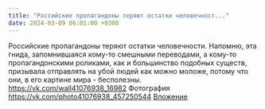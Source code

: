```yaml
---
title: "Российские пропагандоны теряют остатки человечност..."
date: 2024-03-09 06:01:00 +0300
---
```


Российские пропагандоны теряют остатки человечности.
Напомню, эта гнида, запомнившаяся кому-то смешными переводами, а кому-то пропагандонскими роликами, как и большинство подобных существ, призывала отправлять на убой людей как можно моложе, потому что они, в его картине мира - бесполезны.
<a class="vk-attach" href="https://vk.com/wall41076938_16982">https://vk.com/wall41076938_16982</a>
Фотография
<a class="vk-attach" href="https://vk.com/photo41076938_457250544">https://vk.com/photo41076938_457250544</a>
<a class="vk-attach" href="https://vk.com/photo41076938_457250544">Вложение</a>
